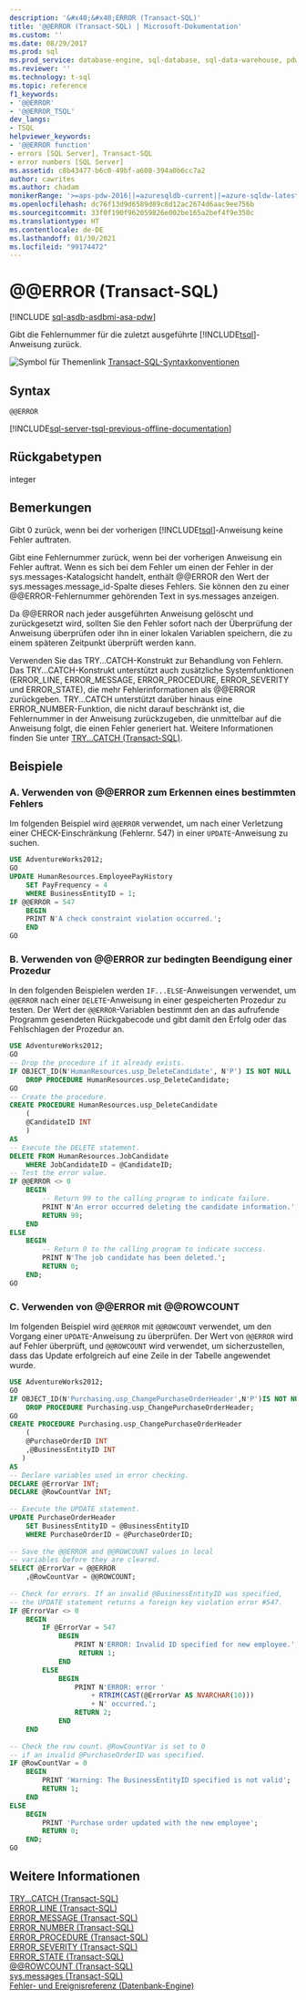 ```yaml
---
description: '&#x40;&#x40;ERROR (Transact-SQL)'
title: '@@ERROR (Transact-SQL) | Microsoft-Dokumentation'
ms.custom: ''
ms.date: 08/29/2017
ms.prod: sql
ms.prod_service: database-engine, sql-database, sql-data-warehouse, pdw
ms.reviewer: ''
ms.technology: t-sql
ms.topic: reference
f1_keywords:
- '@@ERROR'
- '@@ERROR_TSQL'
dev_langs:
- TSQL
helpviewer_keywords:
- '@@ERROR function'
- errors [SQL Server], Transact-SQL
- error numbers [SQL Server]
ms.assetid: c8b43477-b6c0-49bf-a608-394a0b6cc7a2
author: cawrites
ms.author: chadam
monikerRange: '>=aps-pdw-2016||=azuresqldb-current||=azure-sqldw-latest||>=sql-server-2016||>=sql-server-linux-2017||=azuresqldb-mi-current'
ms.openlocfilehash: dc76f13d9d6589d89c8d12ac2674d6aac9ee756b
ms.sourcegitcommit: 33f0f190f962059826e002be165a2bef4f9e350c
ms.translationtype: HT
ms.contentlocale: de-DE
ms.lasthandoff: 01/30/2021
ms.locfileid: "99174472"
---
```

# <a name="x40x40error-transact-sql"></a>&#x40;&#x40;ERROR (Transact-SQL)
[!INCLUDE [sql-asdb-asdbmi-asa-pdw](../../includes/applies-to-version/sql-asdb-asdbmi-asa-pdw.md)]

  Gibt die Fehlernummer für die zuletzt ausgeführte [!INCLUDE[tsql](../../includes/tsql-md.md)]-Anweisung zurück.  
  
 ![Symbol für Themenlink](../../database-engine/configure-windows/media/topic-link.gif "Symbol für Themenlink") [Transact-SQL-Syntaxkonventionen](../../t-sql/language-elements/transact-sql-syntax-conventions-transact-sql.md)  
  
## <a name="syntax"></a>Syntax  
  
```  
@@ERROR  
```  
  
[!INCLUDE[sql-server-tsql-previous-offline-documentation](../../includes/sql-server-tsql-previous-offline-documentation.md)]

## <a name="return-types"></a>Rückgabetypen
 integer  
  
## <a name="remarks"></a>Bemerkungen  
 Gibt 0 zurück, wenn bei der vorherigen [!INCLUDE[tsql](../../includes/tsql-md.md)]-Anweisung keine Fehler auftraten.  
  
 Gibt eine Fehlernummer zurück, wenn bei der vorherigen Anweisung ein Fehler auftrat. Wenn es sich bei dem Fehler um einen der Fehler in der sys.messages-Katalogsicht handelt, enthält @@ERROR den Wert der sys.messages.message_id-Spalte dieses Fehlers. Sie können den zu einer @@ERROR-Fehlernummer gehörenden Text in sys.messages anzeigen.  
  
 Da @@ERROR nach jeder ausgeführten Anweisung gelöscht und zurückgesetzt wird, sollten Sie den Fehler sofort nach der Überprüfung der Anweisung überprüfen oder ihn in einer lokalen Variablen speichern, die zu einem späteren Zeitpunkt überprüft werden kann.  
  
 Verwenden Sie das TRY...CATCH-Konstrukt zur Behandlung von Fehlern. Das TRY...CATCH-Konstrukt unterstützt auch zusätzliche Systemfunktionen (ERROR_LINE, ERROR_MESSAGE, ERROR_PROCEDURE, ERROR_SEVERITY und ERROR_STATE), die mehr Fehlerinformationen als @@ERROR zurückgeben. TRY...CATCH unterstützt darüber hinaus eine ERROR_NUMBER-Funktion, die nicht darauf beschränkt ist, die Fehlernummer in der Anweisung zurückzugeben, die unmittelbar auf die Anweisung folgt, die einen Fehler generiert hat. Weitere Informationen finden Sie unter [TRY...CATCH &#40;Transact-SQL&#41;](../../t-sql/language-elements/try-catch-transact-sql.md).  
  
## <a name="examples"></a>Beispiele  
  
### <a name="a-using-error-to-detect-a-specific-error"></a>A. Verwenden von @@ERROR zum Erkennen eines bestimmten Fehlers  
 Im folgenden Beispiel wird `@@ERROR` verwendet, um nach einer Verletzung einer CHECK-Einschränkung (Fehlernr. 547) in einer `UPDATE`-Anweisung zu suchen.  
  
```sql  
USE AdventureWorks2012;  
GO  
UPDATE HumanResources.EmployeePayHistory  
    SET PayFrequency = 4  
    WHERE BusinessEntityID = 1;  
IF @@ERROR = 547
    BEGIN
    PRINT N'A check constraint violation occurred.';
    END
GO  
```  
  
### <a name="b-using-error-to-conditionally-exit-a-procedure"></a>B. Verwenden von @@ERROR zur bedingten Beendigung einer Prozedur  
 In den folgenden Beispielen werden `IF...ELSE`-Anweisungen verwendet, um `@@ERROR` nach einer `DELETE`-Anweisung in einer gespeicherten Prozedur zu testen. Der Wert der `@@ERROR`-Variablen bestimmt den an das aufrufende Programm gesendeten Rückgabecode und gibt damit den Erfolg oder das Fehlschlagen der Prozedur an.  
  
```sql  
USE AdventureWorks2012;  
GO  
-- Drop the procedure if it already exists.  
IF OBJECT_ID(N'HumanResources.usp_DeleteCandidate', N'P') IS NOT NULL  
    DROP PROCEDURE HumanResources.usp_DeleteCandidate;  
GO  
-- Create the procedure.  
CREATE PROCEDURE HumanResources.usp_DeleteCandidate   
    (  
    @CandidateID INT  
    )  
AS  
-- Execute the DELETE statement.  
DELETE FROM HumanResources.JobCandidate  
    WHERE JobCandidateID = @CandidateID;  
-- Test the error value.  
IF @@ERROR <> 0   
    BEGIN  
        -- Return 99 to the calling program to indicate failure.  
        PRINT N'An error occurred deleting the candidate information.';  
        RETURN 99;  
    END  
ELSE  
    BEGIN  
        -- Return 0 to the calling program to indicate success.  
        PRINT N'The job candidate has been deleted.';  
        RETURN 0;  
    END;  
GO  
```  
  
### <a name="c-using-error-with-rowcount"></a>C. Verwenden von @@ERROR mit @@ROWCOUNT  
 Im folgenden Beispiel wird `@@ERROR` mit `@@ROWCOUNT` verwendet, um den Vorgang einer `UPDATE`-Anweisung zu überprüfen. Der Wert von `@@ERROR` wird auf Fehler überprüft, und `@@ROWCOUNT` wird verwendet, um sicherzustellen, dass das Update erfolgreich auf eine Zeile in der Tabelle angewendet wurde.  
  
```sql  
USE AdventureWorks2012;  
GO  
IF OBJECT_ID(N'Purchasing.usp_ChangePurchaseOrderHeader',N'P')IS NOT NULL  
    DROP PROCEDURE Purchasing.usp_ChangePurchaseOrderHeader;  
GO  
CREATE PROCEDURE Purchasing.usp_ChangePurchaseOrderHeader  
    (  
    @PurchaseOrderID INT  
    ,@BusinessEntityID INT  
   )  
AS  
-- Declare variables used in error checking.  
DECLARE @ErrorVar INT;  
DECLARE @RowCountVar INT;  
  
-- Execute the UPDATE statement.  
UPDATE PurchaseOrderHeader   
    SET BusinessEntityID = @BusinessEntityID   
    WHERE PurchaseOrderID = @PurchaseOrderID;  
  
-- Save the @@ERROR and @@ROWCOUNT values in local   
-- variables before they are cleared.  
SELECT @ErrorVar = @@ERROR  
    ,@RowCountVar = @@ROWCOUNT;  
  
-- Check for errors. If an invalid @BusinessEntityID was specified,  
-- the UPDATE statement returns a foreign key violation error #547.  
IF @ErrorVar <> 0  
    BEGIN  
        IF @ErrorVar = 547  
            BEGIN  
                PRINT N'ERROR: Invalid ID specified for new employee.';  
                 RETURN 1;  
            END  
        ELSE  
            BEGIN  
                PRINT N'ERROR: error '  
                    + RTRIM(CAST(@ErrorVar AS NVARCHAR(10)))  
                    + N' occurred.';  
                RETURN 2;  
            END  
    END  
  
-- Check the row count. @RowCountVar is set to 0   
-- if an invalid @PurchaseOrderID was specified.  
IF @RowCountVar = 0  
    BEGIN  
        PRINT 'Warning: The BusinessEntityID specified is not valid';  
        RETURN 1;  
    END  
ELSE  
    BEGIN  
        PRINT 'Purchase order updated with the new employee';  
        RETURN 0;  
    END;  
GO  
```  

  
## <a name="see-also"></a>Weitere Informationen  
 [TRY...CATCH &#40;Transact-SQL&#41;](../../t-sql/language-elements/try-catch-transact-sql.md)   
 [ERROR_LINE &#40;Transact-SQL&#41;](../../t-sql/functions/error-line-transact-sql.md)   
 [ERROR_MESSAGE &#40;Transact-SQL&#41;](../../t-sql/functions/error-message-transact-sql.md)   
 [ERROR_NUMBER &#40;Transact-SQL&#41;](../../t-sql/functions/error-number-transact-sql.md)   
 [ERROR_PROCEDURE &#40;Transact-SQL&#41;](../../t-sql/functions/error-procedure-transact-sql.md)   
 [ERROR_SEVERITY &#40;Transact-SQL&#41;](../../t-sql/functions/error-severity-transact-sql.md)   
 [ERROR_STATE &#40;Transact-SQL&#41;](../../t-sql/functions/error-state-transact-sql.md)   
 [@@ROWCOUNT &#40;Transact-SQL&#41;](../../t-sql/functions/rowcount-transact-sql.md)   
 [sys.messages &#40;Transact-SQL&#41;](../../relational-databases/system-catalog-views/messages-for-errors-catalog-views-sys-messages.md)     
 [Fehler- und Ereignisreferenz &#40;Datenbank-Engine&#41;](../../relational-databases/errors-events/errors-and-events-reference-database-engine.md)     
  

